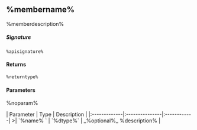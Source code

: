 ## %membername%

%memberdescription%

##### Signature
`%apisignature%`

#### Returns
`%returntype%`

#### Parameters
%noparam%

<parameter>
| Parameter	   | Type    | Description |
|:-------------|:---------------|:------------|
>| `%name% `    | `%dtype%` | _%optional%_ %description% |

</parameter>
